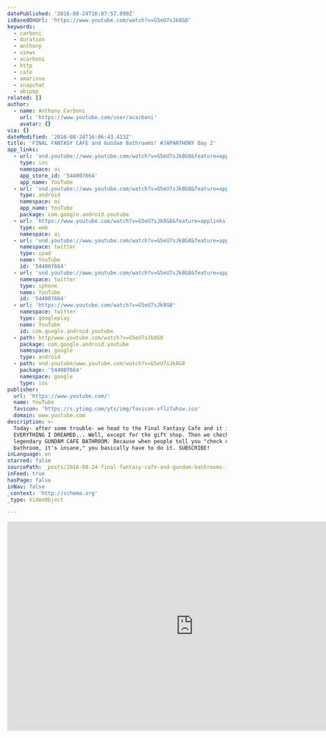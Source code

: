 ```yaml
---
datePublished: '2016-08-24T16:07:57.899Z'
isBasedOnUrl: 'https://www.youtube.com/watch?v=G5eU7sJk8G8'
keywords:
  - carboni
  - duration
  - anthony
  - views
  - acarboni
  - http
  - cafe
  - amarisse
  - snapchat
  - abipop
related: []
author:
  - name: Anthony Carboni
    url: 'https://www.youtube.com/user/acarboni'
    avatar: {}
via: {}
dateModified: '2016-08-24T16:06:43.413Z'
title: 'FINAL FANTASY CAFE and Gundam Bathrooms! #JAPANTHONY Day 2'
app_links:
  - url: 'vnd.youtube://www.youtube.com/watch?v=G5eU7sJk8G8&feature=applinks'
    type: ios
    namespace: ai
    app_store_id: '544007664'
    app_name: YouTube
  - url: 'vnd.youtube://www.youtube.com/watch?v=G5eU7sJk8G8&feature=applinks'
    type: android
    namespace: ai
    app_name: YouTube
    package: com.google.android.youtube
  - url: 'https://www.youtube.com/watch?v=G5eU7sJk8G8&feature=applinks'
    type: web
    namespace: ai
  - url: 'vnd.youtube://www.youtube.com/watch?v=G5eU7sJk8G8&feature=applinks'
    namespace: twitter
    type: ipad
    name: YouTube
    id: '544007664'
  - url: 'vnd.youtube://www.youtube.com/watch?v=G5eU7sJk8G8&feature=applinks'
    namespace: twitter
    type: iphone
    name: YouTube
    id: '544007664'
  - url: 'https://www.youtube.com/watch?v=G5eU7sJk8G8'
    namespace: twitter
    type: googleplay
    name: YouTube
    id: com.google.android.youtube
  - path: http/www.youtube.com/watch?v=G5eU7sJk8G8
    package: com.google.android.youtube
    namespace: google
    type: android
  - path: vnd.youtube/www.youtube.com/watch?v=G5eU7sJk8G8
    package: '544007664'
    namespace: google
    type: ios
publisher:
  url: 'https://www.youtube.com/'
  name: YouTube
  favicon: 'https://s.ytimg.com/yts/img/favicon-vflz7uhzw.ico'
  domain: www.youtube.com
description: >-
  Today- after some trouble- we head to the Final Fantasy Cafe and it is
  EVERYTHING I DREAMED... Well, except for the gift shop. Then we check out the
  legendary GUNDAM CAFE BATHROOM. Because when people tell you "check out this
  bathroom, it's insane," you basically have to do it. SUBSCRIBE!
inLanguage: en
starred: false
sourcePath: _posts/2016-08-24-final-fantasy-cafe-and-gundam-bathrooms-japanthony-day-2.md
inFeed: true
hasPage: false
inNav: false
_context: 'http://schema.org'
_type: VideoObject

---
```

<iframe src="https://cdn.embedly.com/widgets/media.html?src=https%3A%2F%2Fwww.youtube.com%2Fembed%2FG5eU7sJk8G8%3Ffeature%3Doembed&amp;url=http%3A%2F%2Fwww.youtube.com%2Fwatch%3Fv%3DG5eU7sJk8G8&amp;image=https%3A%2F%2Fi.ytimg.com%2Fvi%2FG5eU7sJk8G8%2Fhqdefault.jpg&amp;key=b7d04c9b404c499eba89ee7072e1c4f7&amp;type=text%2Fhtml&amp;schema=youtube" width="854" height="480" scrolling="no" frameborder="0" allowfullscreen="" style=""></iframe>